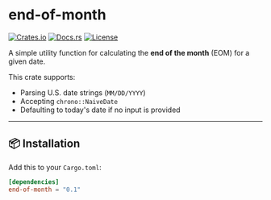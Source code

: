 # end-of-month

[![Crates.io](https://img.shields.io/crates/v/end-of-month.svg)](https://crates.io/crates/end-of-month)
[![Docs.rs](https://docs.rs/end-of-month/badge.svg)](https://docs.rs/end-of-month)
[![License](https://img.shields.io/crates/l/end-of-month)](./LICENSE)

A simple utility function for calculating the **end of the month** (EOM) for a given date.

This crate supports:

- Parsing U.S. date strings (`MM/DD/YYYY`)
- Accepting `chrono::NaiveDate`
- Defaulting to today's date if no input is provided

---

## 📦 Installation

Add this to your `Cargo.toml`:

```toml
[dependencies]
end-of-month = "0.1"
